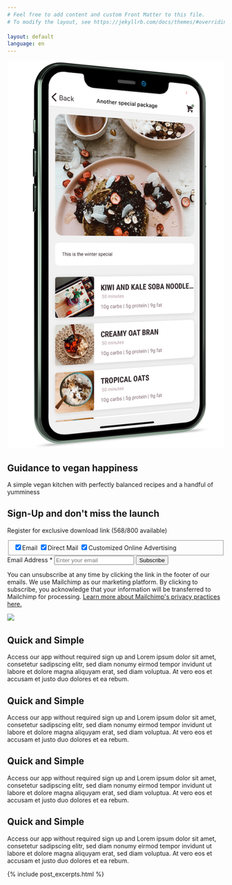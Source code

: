 ```yaml
---
# Feel free to add content and custom Front Matter to this file.
# To modify the layout, see https://jekyllrb.com/docs/themes/#overriding-theme-defaults

layout: default
language: en
---
```


<section class="header--wrapper">
  <img class="header--image" src="/assets/images/app-header.png" />
  <div class="header--main">
    <h2 class="header--sub-title">Guidance to vegan happiness</h2>
    <p class="header--paragraph">
      A simple vegan kitchen with perfectly balanced recipes and a handful of yumminess
    </p>

  <form
    action="https://back-to-plants.us19.list-manage.com/subscribe/post?u=1048c4e168940952bbda912da&amp;id=8a430c324d"
    method="post"
    id="mc-embedded-subscribe-form"
    name="mc-embedded-subscribe-form"
    class="validate newsletter--wrapper"
    target="_blank"
    novalidate
  >
    <h2 class="newsletter--heading">Sign-Up and don't miss the launch</h2>
    <p class="newsletter--subheading">Register for exclusive download link (568/800 available)</p>
    <fieldset class="newsletter--channels" name="interestgroup_field">
      <label class="checkbox subfield" for="gdpr_92201">
        <input type="checkbox" id="gdpr_92201" name="gdpr[92201]" value="Y" checked class="av-checkbox "><span>Email</span>
      </label>
      <label class="checkbox subfield" for="gdpr_92205">
        <input type="checkbox" id="gdpr_92205" name="gdpr[92205]" value="Y" checked class="av-checkbox "><span>Direct Mail</span>
      </label>
      <label class="checkbox subfield" for="gdpr_92209">
        <input type="checkbox" id="gdpr_92209" name="gdpr[92209]" value="Y" checked class="av-checkbox "><span>Customized Online Advertising</span>
      </label>
    </fieldset>
    <div class="newsletter--form">
      <label for="mce-EMAIL" class="newsletter--form-label">Email Address  <span class="asterisk">*</span></label>
      <input type="email" value="" name="EMAIL" class="required email" id="mce-EMAIL" placeholder="Enter your email" class="newsletter--form-input" />
      <input type="submit" value="Subscribe" name="subscribe" id="mc-embedded-subscribe" class="button newsletter--submit" />
    </div>
    <p class="newsletter--notice">You can unsubscribe at any time by clicking the link in the footer of our emails. We use Mailchimp as our marketing platform. By clicking to subscribe, you acknowledge that your information will be transferred to Mailchimp for processing. <a href="https://mailchimp.com/legal/" target="_blank">Learn more about Mailchimp's privacy practices here.</a></p>
    </form>
  </div>
</section>

<section class="app-section--wrapper">
  <img class="app-section--image" src="https://place-hold.it/300x500" />
  <div class="app-section--item">
    <h2 class="app-section--title">Quick and Simple</h2>
    <p class="app-section--paragraph">
      Access our app without required sign up and Lorem ipsum dolor sit amet, consetetur sadipscing elitr, sed diam nonumy eirmod tempor invidunt ut labore et dolore magna aliquyam erat, sed diam voluptua. At vero eos et accusam et justo duo dolores et ea rebum.
    </p>
  </div>
  <div class="app-section--item">
    <h2 class="app-section--title">Quick and Simple</h2>
    <p class="app-section--paragraph">
      Access our app without required sign up and Lorem ipsum dolor sit amet, consetetur sadipscing elitr, sed diam nonumy eirmod tempor invidunt ut labore et dolore magna aliquyam erat, sed diam voluptua. At vero eos et accusam et justo duo dolores et ea rebum.
    </p>
  </div>
  <div class="app-section--item">
    <h2 class="app-section--title">Quick and Simple</h2>
    <p class="app-section--paragraph">
      Access our app without required sign up and Lorem ipsum dolor sit amet, consetetur sadipscing elitr, sed diam nonumy eirmod tempor invidunt ut labore et dolore magna aliquyam erat, sed diam voluptua. At vero eos et accusam et justo duo dolores et ea rebum.
    </p>
  </div>
  <div class="app-section--item">
    <h2 class="app-section--title">Quick and Simple</h2>
    <p class="app-section--paragraph">
      Access our app without required sign up and Lorem ipsum dolor sit amet, consetetur sadipscing elitr, sed diam nonumy eirmod tempor invidunt ut labore et dolore magna aliquyam erat, sed diam voluptua. At vero eos et accusam et justo duo dolores et ea rebum.
    </p>
  </div>
</section>

{% include post_excerpts.html %}

